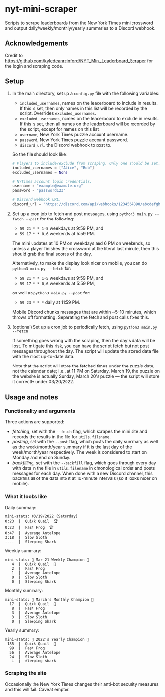 # nyt-mini-scraper

Scripts to scrape leaderboards from the New York Times mini crossword and output daily/weekly/monthly/yearly summaries to a Discord webhook.

## Acknowledgements

Credit to <https://github.com/kyledeanreinford/NYT_Mini_Leaderboard_Scraper> for the login and scraping code.

## Setup

1. In the main directory, set up a `config.py` file with the following variables:

    - `included_usernames`, names on the leaderboard to include in results. If this is set, then only names in this list will be recorded by the script. Overrides `excluded_usernames`.
    - `excluded_usernames`, names on the leaderboard to exclude in results. If this is set, then all names on the leaderboard will be recorded by the script, except for names on this list.
    - `username`, New York Times puzzle account username.
    - `password`, New York Times puzzle account password.
    - `discord_url`, the [Discord webhook](https://support.discord.com/hc/en-us/articles/228383668-Intro-to-Webhooks) to post to.

    So the file should look like:

    ```python
    # Players to include/exclude from scraping. Only one should be set.
    included_usernames = ["Alice", "Bob"]
    excluded_usernames = None

    # NYTimes account login credentials.
    username = "example@example.org"
    password = "password123"

    # Discord webhook URL.
    discord_url = "https://discord.com/api/webhooks/1234567890/abcdefghijklmnopqrstuvwxyz"
    ```

2. Set up a cron job to fetch and post messages, using `python3 main.py --fetch --post` for the following:

    - `59 21 * * 1-5` weekdays at 9:59 PM, and
    - `59 17 * * 0,6` weekends at 5:59 PM.

    The mini updates at 10 PM on weekdays and 6 PM on weekends, so unless a player finishes the crossword at the literal last minute, then this should grab the final scores of the day.

    Alternatively, to make the display look nicer on mobile, you can do `python3 main.py --fetch` for:

    - `59 21 * * 1-5` weekdays at 9:59 PM, and
    - `59 17 * * 0,6` weekends at 5:59 PM,

    as well as `python3 main.py --post` for:

    - `59 23 * * *` daily at 11:59 PM.

    Mobile Discord chunks messages that are within ~5-10 minutes, which throws off formatting. Separating the fetch and post calls fixes this.

3. (optional) Set up a cron job to periodically fetch, using `python3 main.py --fetch`

    If something goes wrong with the scraping, then the day's data will be lost. To mitigate this risk, you can have the script fetch but not post messages throughout the day. The script will update the stored data file with the most up-to-date data.

    Note that the script will store the fetched times under the _puzzle_ date, not the calendar date; i.e., at 11 PM on Saturday, March 19, the puzzle on the website is actually Sunday, March 20's puzzle — the script will store it correctly under 03/20/2022.

## Usage and notes

### Functionality and arguments

Three actions are supported:

- _fetching_, set with the `--fetch` flag, which scrapes the mini site and records the results in the file for `utils.filename`.
- _posting_, set with the `--post` flag, which posts the daily summary as well as the week/month/year summary if it is the last day of the week/month/year respectively. The week is considered to start on Monday and end on Sunday.
- _backfilling_, set with the `--backfill` flag, which goes through every day with data in the file in `utils.filename` in chronological order and posts messages for each day. When done with a new Discord channel, this backfills all of the data into it at 10-minute intervals (so it looks nicer on mobile).

### What it looks like

Daily summary:

```text
mini-stats: 03/19/2022 (Saturday)
0:23  |  Quick Quail  🏆
0:23  |  Fast Frog  🏆
0:47  |  Average Antelope
3:18  |  Slow Sloth
----  |  Sleeping Shark
```

Weekly summary:

```text
mini-stats: 🎉 Mar 21 Weekly Champion 🎉
   4  |  Quick Quail  👑
   2  |  Fast Frog
   1  |  Average Antelope
   0  |  Slow Sloth
   0  |  Sleeping Shark
```

Monthly summary:

```text
mini-stats: 🎉 March's Monthly Champion 🎉
  17  |  Quick Quail  👑
   8  |  Fast Frog
   3  |  Average Antelope
   3  |  Slow Sloth
   0  |  Sleeping Shark
```

Yearly summary:

```text
mini-stats: 🎉 2022's Yearly Champion 🎉
 185  |  Quick Quail  👑
  99  |  Fast Frog
  56  |  Average Antelope
  24  |  Slow Sloth
   1  |  Sleeping Shark
```

### Scraping the site

Occasionally the New York Times changes their anti-bot security measures and this will fail. Caveat emptor.
